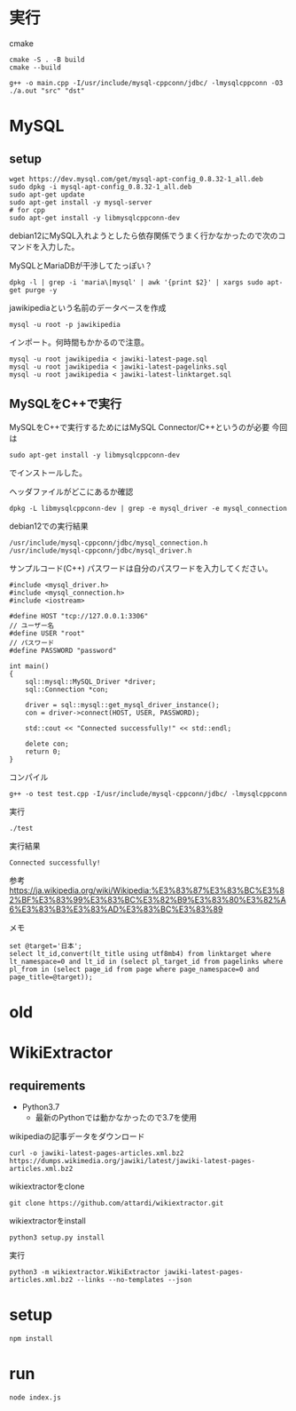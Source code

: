 # 実行
cmake
```
cmake -S . -B build
cmake --build
```

```
g++ -o main.cpp -I/usr/include/mysql-cppconn/jdbc/ -lmysqlcppconn -O3
./a.out "src" "dst"
```


# MySQL
## setup
```
wget https://dev.mysql.com/get/mysql-apt-config_0.8.32-1_all.deb
sudo dpkg -i mysql-apt-config_0.8.32-1_all.deb
sudo apt-get update
sudo apt-get install -y mysql-server
# for cpp
sudo apt-get install -y libmysqlcppconn-dev
```
debian12にMySQL入れようとしたら依存関係でうまく行かなかったので次のコマンドを入力した。

MySQLとMariaDBが干渉してたっぽい？
```
dpkg -l | grep -i 'maria\|mysql' | awk '{print $2}' | xargs sudo apt-get purge -y
```

jawikipediaという名前のデータベースを作成
```
mysql -u root -p jawikipedia
```
インポート。何時間もかかるので注意。
```
mysql -u root jawikipedia < jawiki-latest-page.sql
mysql -u root jawikipedia < jawiki-latest-pagelinks.sql
mysql -u root jawikipedia < jawiki-latest-linktarget.sql
```

## MySQLをC++で実行
MySQLをC++で実行するためにはMySQL Connector/C++というのが必要
今回は
```
sudo apt-get install -y libmysqlcppconn-dev
```
でインストールした。

ヘッダファイルがどこにあるか確認
```
dpkg -L libmysqlcppconn-dev | grep -e mysql_driver -e mysql_connection
```
debian12での実行結果
```
/usr/include/mysql-cppconn/jdbc/mysql_connection.h
/usr/include/mysql-cppconn/jdbc/mysql_driver.h
```

サンプルコード(C++)
パスワードは自分のパスワードを入力してください。
```
#include <mysql_driver.h>
#include <mysql_connection.h>
#include <iostream>

#define HOST "tcp://127.0.0.1:3306"
// ユーザー名
#define USER "root"
// パスワード
#define PASSWORD "password"

int main()
{
    sql::mysql::MySQL_Driver *driver;
    sql::Connection *con;

    driver = sql::mysql::get_mysql_driver_instance();
    con = driver->connect(HOST, USER, PASSWORD);

    std::cout << "Connected successfully!" << std::endl;

    delete con;
    return 0;
}
```

コンパイル
```
g++ -o test test.cpp -I/usr/include/mysql-cppconn/jdbc/ -lmysqlcppconn
```
実行
```
./test
```
実行結果
```
Connected successfully!
```

参考
https://ja.wikipedia.org/wiki/Wikipedia:%E3%83%87%E3%83%BC%E3%82%BF%E3%83%99%E3%83%BC%E3%82%B9%E3%83%80%E3%82%A6%E3%83%B3%E3%83%AD%E3%83%BC%E3%83%89


メモ
```
set @target='日本';
select lt_id,convert(lt_title using utf8mb4) from linktarget where lt_namespace=0 and lt_id in (select pl_target_id from pagelinks where pl_from in (select page_id from page where page_namespace=0 and page_title=@target));
```

# old

# WikiExtractor
## requirements
- Python3.7
  - 最新のPythonでは動かなかったので3.7を使用

wikipediaの記事データをダウンロード
```
curl -o jawiki-latest-pages-articles.xml.bz2 https://dumps.wikimedia.org/jawiki/latest/jawiki-latest-pages-articles.xml.bz2
```
wikiextractorをclone
```
git clone https://github.com/attardi/wikiextractor.git
```
wikiextractorをinstall
```
python3 setup.py install
```
実行
```
python3 -m wikiextractor.WikiExtractor jawiki-latest-pages-articles.xml.bz2 --links --no-templates --json
```


# setup
```
npm install
```

# run
```
node index.js
```
